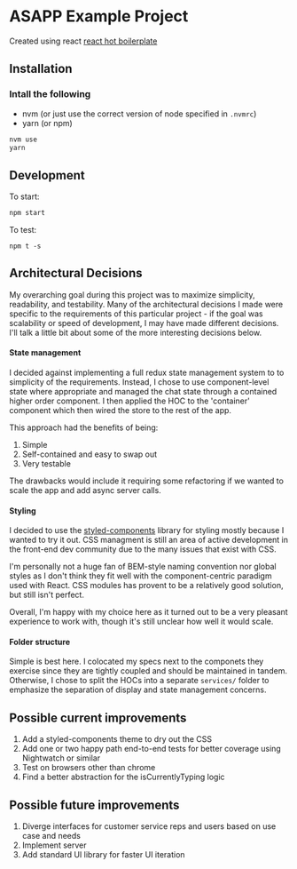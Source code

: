 # ASAPP Example Project

Created using react [react hot boilerplate](https://github.com/gaearon/react-hot-boilerplate)

## Installation
### Intall the following
- nvm (or just use the correct version of node specified in `.nvmrc`)
- yarn (or npm)

```bash
nvm use
yarn
```
## Development
To start:    
```bash
npm start
```
To test:    
```
npm t -s
```

## Architectural Decisions    
My overarching goal during this project was to maximize simplicity, readability, and testability. Many of the architectural decisions I made were specific to the requirements of this particular project - if the goal was scalability or speed of development, I may have made different decisions. I'll talk a little bit about some of the more interesting decisions below.


#### State management
I decided against implementing a full redux state management system to to simplicity of the requirements. Instead, I chose to use component-level state where appropriate and managed the chat state through a contained higher order component. I then applied the HOC to the 'container' component which then wired the store to the rest of the app.

This approach had the benefits of being:    
1. Simple
2. Self-contained and easy to swap out
3. Very testable

The drawbacks would include it requiring some refactoring if we wanted to scale the app and add async server calls.

#### Styling    
I decided to use the [styled-components](https://github.com/styled-components/styled-components) library for styling mostly because I wanted to try it out. CSS managment is still an area of active development in the front-end dev community due to the many issues that exist with CSS.

I'm personally not a huge fan of BEM-style naming convention nor global styles as I don't think they fit well with the component-centric paradigm used with React. CSS modules has provent to be a relatively good solution, but still isn't perfect.

Overall, I'm happy with my choice here as it turned out to be a very pleasant experience to work with, though it's still unclear how well it would scale.

#### Folder structure
Simple is best here. I colocated my specs next to the componets they exercise since they are tightly coupled and should be maintained in tandem. Otherwise, I chose to split the HOCs into a separate `services/` folder to emphasize the separation of display and state management concerns.

## Possible current improvements
1. Add a styled-components theme to dry out the CSS
2. Add one or two happy path end-to-end tests for better coverage using Nightwatch or similar
3. Test on browsers other than chrome
4. Find a better abstraction for the isCurrentlyTyping logic

## Possible future improvements
1. Diverge interfaces for customer service reps and users based on use case and needs
2. Implement server
3. Add standard UI library for faster UI iteration

